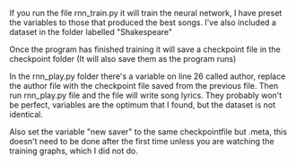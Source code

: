 If you run the file rnn_train.py it will train the neural network, I have preset the variables to those that produced the best songs. I've also included a dataset in the folder labelled "Shakespeare"

Once the program has finished training it will save a checkpoint file in the checkpoint folder (It will also save them as the program runs)

In the rnn_play.py folder there's a variable on line 26 called author, replace the author file with the checkpoint file saved from the previous file. Then run rnn_play.py file and the file will write song lyrics. They probably won't be perfect, variables are the optimum that I found, but the dataset is not identical.

Also set the variable "new saver" to the same checkpointfile but .meta, this doesn't need to be done after the first time unless you are watching the training graphs, which I did not do.
